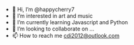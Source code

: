 - 👋 Hi, I’m @happycherry7
- 👀 I’m interested in art and music
- 🌱 I’m currently learning Javascript and Python
- 💞️ I’m looking to collaborate on ...
- 📫 How to reach me cdi2012@outlook.com

<!---
happycherry7/happycherry7 is a ✨ special ✨ repository because its `README.md` (this file) appears on your GitHub profile.
You can click the Preview link to take a look at your changes.
--->
